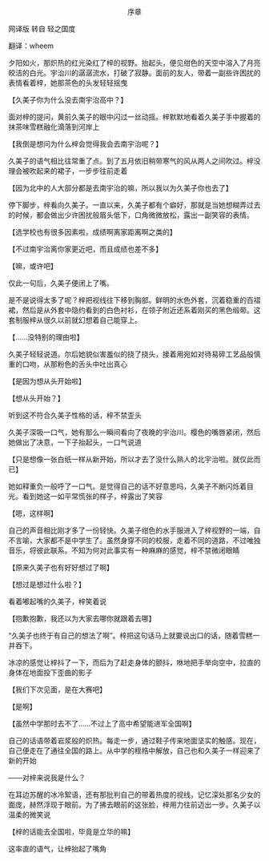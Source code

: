 <p align="center">序章</p>

网译版 转自 轻之国度

翻译：wheem

夕阳如火，那炽热的红光染红了梓的视野。抬起头，便见绀色的天空中溶入了月亮皎洁的白光。宇治川的潺潺流水，打破了寂静。面前的友人，带着一副些许困扰的表情看着梓，她那茶色的头发轻轻摇曳

【久美子你为什么没去南宇治高中？】

面对梓的提问，黄前久美子的眼中闪过一丝动摇。梓默默地看着久美子手中握着的抹茶味雪糕融化滴落到河岸上

【我倒是想问为什么梓会觉得我会去南宇治呢？】

久美子的语气相比往常重了点。到了五月依旧稍带寒气的风从两人之间吹过。梓没理会被吹起来的裙子，一步步往前走着

【因为北中的人大部分都是去南宇治的嘛，所以我以为久美子你也去了】

停下脚步，梓看向久美子。一直以来，久美子都有个癖好，那就是当她想糊弄过去的时候，都会做出少许困扰般眉头低下，口角微微放松，露出一副笑容的表情。

【选学校也有很多因素啦，成绩啊离家距离啊之类的】

【不过南宇治离你家更近吧，而且成绩也差不多】

【嘛，或许吧】

仅此一句后，久美子便闭上了嘴。

是不是说得太多了呢？梓把视线往下移到胸部。鲜明的水色外套，沉着稳重的百褶裙，然后是从外套中隐约看到的白色衬衫，在领子附近还系着刚买的黑色缎带。这套制服梓从很久以前就幻想着自己能穿上。

【……没特别的理由啦】

久美子轻轻说道。尔后她貌似害羞似的挠了挠头，接着用宛如对待易碎工艺品般慎重的口吻，从那粉色的舌头中吐出真心

【是因为想从头开始啦】

【想从头开始？】

听到这不符合久美子性格的话，梓不禁歪头

久美子深吸一口气，她有那么一瞬间看向了夜晚的宇治川。樱色的嘴唇紧闭，然后她做出了决意，一下子抬起头，一口气说道

【只是想像一张白纸一样从新开始，所以才去了没什么熟人的北宇治啦。就仅此而已】

她如释重负一般呼了一口气。是觉得自己的话不好意思吗，久美子不断闪烁着目光。看到她这一如平常慌张的样子，梓露出了笑容

【嗯，这样啊】

自己的声音相比刚才多了一份轻快。久美子绀色的水手服进入了梓视野的一端，自不言喻，大家都不是中学生了。虽然身穿不同的校服，走着不同的道路，不过唯独音乐，将彼此联系。不知为何对此事实有一种麻麻的感觉，梓不禁微闭眼睛

【原来久美子也有好好想过了啊】

【想过是想过什么啦？】

看着嘟起嘴的久美子，梓笑着说

【抱歉抱歉，我还以为大家去哪你就跟着去哪】

“久美子也终于有自己的想法了啊”。梓把这句话马上就要说出口的话，随着雪糕一并吞下。

冰凉的感觉让梓抖了一下，而后为了赶走身体的颤抖，咻地把手举向空中，拉直的身体在地面投下歪曲的影子

【我们下次见面，是在大赛吧】

【是啊】

【虽然中学那时去不了……不过上了高中希望能进军全国啊】

自己的话语带着岩浆般的炽热。每走一步，通过鞋子传来地面坚实的触感。现在，自己便走在了通往全国的路上。从中学的桎梏中解放，自己也和久美子一样迎来了新的开始

——对梓来说我是什么？

在耳边苏醒的冰冷絮语，还有那批判自己的带着热度的视线，记忆深处那名少女的面庞，赫然浮现于眼前。为了拂去眼前的这张脸，梓用力往前迈出一步。久美子以温柔的微笑说

【梓的话能去全国啦，毕竟是立华的嘛】

这率直的语气，让梓抬起了嘴角

